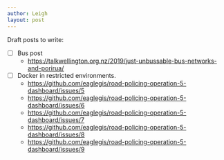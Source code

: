 ```yaml
---
author: Leigh
layout: post
---
```



Draft posts to write:

- [ ] Bus post
  - https://talkwellington.org.nz/2019/just-unbussable-bus-networks-and-porirua/
- [ ] Docker in restricted environments.
  - https://github.com/eaglegis/road-policing-operation-5-dashboard/issues/5
  - https://github.com/eaglegis/road-policing-operation-5-dashboard/issues/6
  - https://github.com/eaglegis/road-policing-operation-5-dashboard/issues/7
  - https://github.com/eaglegis/road-policing-operation-5-dashboard/issues/8
  - https://github.com/eaglegis/road-policing-operation-5-dashboard/issues/9

